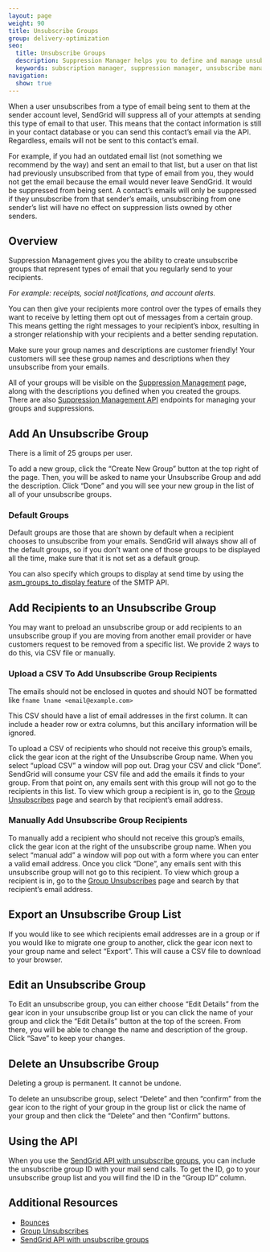 ```yaml
---
layout: page
weight: 90
title: Unsubscribe Groups
group: delivery-optimization
seo:
  title: Unsubscribe Groups
  description: Suppression Manager helps you to define and manage unsubscribe groups to keep you out of the spam folder.
  keywords: subscription manager, suppression manager, unsubscribe manager, unsubscribe manager
navigation:
  show: true
---
```


When a user unsubscribes from a type of email being sent to them at the sender account level, SendGrid will suppress all of your attempts at sending this type of email to that user. This means that the contact information is still in your contact database or you can send this contact’s email via the API. Regardless, emails will not be sent to this contact’s email.

For example, if you had an outdated email list (not something we recommend by the way) and sent an email to that list, but a user on that list had previously unsubscribed from that type of email from you, they would not get the email because the email would never leave SendGrid. It would be suppressed from being sent. A contact’s emails will only be suppressed if they unsubscribe from that sender’s emails, unsubscribing from one sender’s list will have no effect on suppression lists owned by other senders.

## 	Overview

Suppression Management gives you the ability to create unsubscribe groups that represent types of email that you regularly send to your recipients.

*For example: receipts, social notifications, and account alerts.*

You can then give your recipients more control over the types of emails they want to receive by letting them opt out of messages from a certain group. This means getting the right messages to your recipient’s inbox, resulting in a stronger relationship with your recipients and a better sending reputation.

<call-out>

Make sure your group names and descriptions are customer friendly! Your customers will see these group names and descriptions when they unsubscribe from your emails.

</call-out>

All of your groups will be visible on the [Suppression Management](https://app.sendgrid.com/suppressions/advanced_suppression_manager) page, along with the descriptions you defined when you created the groups. There are also [Suppression Management API]({{root_url}}/API_Reference/Web_API_v3/Suppression_Management/index.html) endpoints for managing your groups and suppressions.

## 	Add An Unsubscribe Group

<call-out>
 There is a limit of 25 groups per user.
</call-out>

To add a new group, click the “Create New Group” button at the top right of the page. Then, you will be asked to name your Unsubscribe Group and add the description. Click “Done” and you will see your new group in the list of all of your unsubscribe groups.

 ### 	Default Groups

Default groups are those that are shown by default when a recipient chooses to unsubscribe from your emails. SendGrid will always show all of the default groups, so if you don’t want one of those groups to be displayed all the time, make sure that it is not set as a default group.

You can also specify which groups to display at send time by using the [asm_groups_to_display feature]({{root_url}}/for-developers/sending-email/suppressions#defining-asm-groups-to-display-on-the-manage-preferences-page) of the SMTP API.

## 	Add Recipients to an Unsubscribe Group

You may want to preload an unsubscribe group or add recipients to an unsubscribe group if you are moving from another email provider or have customers request to be removed from a specific list. We provide 2 ways to do this, via CSV file or manually.

 ### 	Upload a CSV To Add Unsubscribe Group Recipients

<call-out type="warning">

The emails should not be enclosed in quotes and should NOT be formatted like `fname lname <email@example.com>`

</call-out>

<call-out>

This CSV should have a list of email addresses in the first column. It can include a header row or extra columns, but this ancillary information will be ignored.

</call-out>

To upload a CSV of recipients who should not receive this group’s emails, click the gear icon at the right of the Unsubscribe Group name. When you select “upload CSV” a window will pop out. Drag your CSV and click “Done”. SendGrid will consume your CSV file and add the emails it finds to your group. From that point on, any emails sent with this group will not go to the recipients in this list. To view which group a recipient is in, go to the [Group Unsubscribes](https://app.sendgrid.com/suppressions/group_unsubscribes) page and search by that recipient’s email address.

 ### 	Manually Add Unsubscribe Group Recipients

To manually add a recipient who should not receive this group’s emails, click the gear icon at the right of the unsubscribe group name. When you select “manual add” a window will pop out with a form where you can enter a valid email address. Once you click “Done”, any emails sent with this unsubscribe group will not go to this recipient. To view which group a recipient is in, go to the [Group Unsubscribes](https://app.sendgrid.com/suppressions/group_unsubscribes) page and search by that recipient’s email address.

## 	Export an Unsubscribe Group List

If you would like to see which recipients email addresses are in a group or if you would like to migrate one group to another, click the gear icon next to your group name and select “Export”. This will cause a CSV file to download to your browser.

## 	Edit an Unsubscribe Group

To Edit an unsubscribe group, you can either choose “Edit Details” from the gear icon in your unsubscribe group list or you can click the name of your group and click the “Edit Details” button at the top of the screen. From there, you will be able to change the name and description of the group. Click “Save” to keep your changes.

## 	Delete an Unsubscribe Group

<call-out type="warning">

Deleting a group is permanent. It cannot be undone.

</call-out>

To delete an unsubscribe group, select “Delete” and then “confirm” from the gear icon to the right of your group in the group list or click the name of your group and then click the “Delete” and then “Confirm” buttons.

## 	Using the API

When you use the [SendGrid API with unsubscribe groups](https://sendgrid.api-docs.io/v3.0/suppressions-unsubscribe-groups/retrieve-all-suppression-groups-associated-with-the-user), you can include the unsubscribe group ID with your mail send calls. To get the ID, go to your unsubscribe group list and you will find the ID in the “Group ID” column.

## 	Additional Resources

- [Bounces]({{root_url}}/ui/sending-email/bounces/)
- [Group Unsubscribes](https://app.sendgrid.com/suppressions/group_unsubscribes)
- [SendGrid API with unsubscribe groups]({{root_url}}/API_Reference/Web_API_v3/Suppression_Management/index.html)
